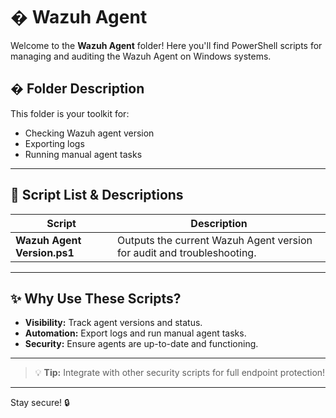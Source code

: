 
# �️ Wazuh Agent

Welcome to the **Wazuh Agent** folder! Here you'll find PowerShell scripts for managing and auditing the Wazuh Agent on Windows systems.

## � Folder Description
This folder is your toolkit for:
- Checking Wazuh agent version
- Exporting logs
- Running manual agent tasks

---

## 📜 Script List & Descriptions
| Script | Description |
|--------|-------------|
| **Wazuh Agent Version.ps1** | Outputs the current Wazuh Agent version for audit and troubleshooting. |

---

## ✨ Why Use These Scripts?
- **Visibility:** Track agent versions and status.
- **Automation:** Export logs and run manual agent tasks.
- **Security:** Ensure agents are up-to-date and functioning.

---

> 💡 **Tip:** Integrate with other security scripts for full endpoint protection!

---

Stay secure! 🔒